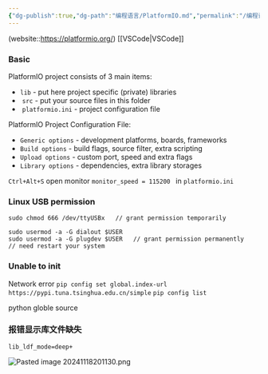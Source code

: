 ```yaml
---
{"dg-publish":true,"dg-path":"编程语言/PlatformIO.md","permalink":"/编程语言/PlatformIO/","dgPassFrontmatter":true,"noteIcon":"","created":"2025-08-02T10:36:28.427+08:00","updated":"2025-08-02T10:36:28.427+08:00"}
---
```



(website::https://platformio.org/) 
[[VSCode\|VSCode]]

### Basic 
PlatformIO project consists of 3 main items:
-  `lib` - put here project specific (private) libraries
-  `src` - put your source files in this folder
-  `platformio.ini` - project configuration file


PlatformIO Project Configuration File:
- `Generic options` - development platforms, boards, frameworks
- `Build options` - build flags, source filter, extra scripting
- `Upload options` - custom port, speed and extra flags
- `Library options` - dependencies, extra library storages


`Ctrl+Alt+S`    open monitor
`monitor_speed = 115200 `    in `platformio.ini`

### Linux  USB permission 
```
sudo chmod 666 /dev/ttyUSBx   // grant permission temporarily 

sudo usermod -a -G dialout $USER
sudo usermod -a -G plugdev $USER   // grant permission permanently
// need restart your system 
```


### Unable to init 
Network error 
`pip config set global.index-url https://pypi.tuna.tsinghua.edu.cn/simple`
`pip config list`

python globle source

### 报错显示库文件缺失
```
lib_ldf_mode=deep+
```

![Pasted image 20241118201130.png](/img/user/Photo%20Resources/Pasted%20image%2020241118201130.png)